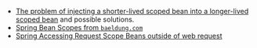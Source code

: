 * [The problem of injecting a shorter-lived scoped bean into a longer-lived scoped bean](https://www.logicbig.com/tutorials/spring-framework/spring-core/injecting-singleton-with-prototype-bean.html)
and possible solutions.
* [Spring Bean Scopes from `baeldung.com`](https://www.baeldung.com/spring-bean-scopes)
* [Spring Accessing Request Scope Beans outside of web request](https://medium.com/@pranav_maniar/spring-accessing-request-scope-beans-outside-of-web-request-faad27b5ed57)